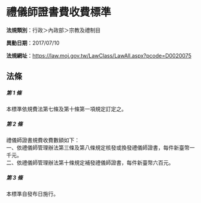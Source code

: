 # 禮儀師證書費收費標準

**法規類別**：行政＞內政部＞宗教及禮制目

**異動日期**：2017/07/10  

**法規網址**：https://law.moj.gov.tw/LawClass/LawAll.aspx?pcode=D0020075





## 法條
##### 第 1 條
本標準依規費法第七條及第十條第一項規定訂定之。

##### 第 2 條
禮儀師證書規費收費數額如下：  
一、依禮儀師管理辦法第三條及第八條規定核發或換發禮儀師證書，每件新臺幣一千元。  
二、依禮儀師管理辦法第十條規定補發禮儀師證書，每件新臺幣六百元。  

##### 第 3 條
本標準自發布日施行。


